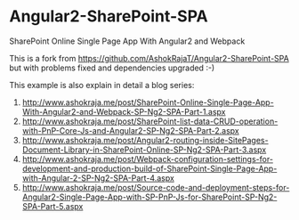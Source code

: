 # Angular2-SharePoint-SPA
SharePoint Online Single Page App With Angular2 and Webpack

This is a fork from https://github.com/AshokRajaT/Angular2-SharePoint-SPA but with problems fixed and dependencies upgraded :-)

This example is also explain in detail a blog series:

1. http://www.ashokraja.me/post/SharePoint-Online-Single-Page-App-With-Angular2-and-Webpack-SP-Ng2-SPA-Part-1.aspx
2. http://www.ashokraja.me/post/SharePoint-list-data-CRUD-operation-with-PnP-Core-Js-and-Angular2-SP-Ng2-SPA-Part-2.aspx
3. http://www.ashokraja.me/post/Angular2-routing-inside-SitePages-Document-Library-in-SharePoint-Online-SP-Ng2-SPA-Part-3.aspx
4. http://www.ashokraja.me/post/Webpack-configuration-settings-for-development-and-production-build-of-SharePoint-Single-Page-App-with-Angular-2-SP-Ng2-SPA-Part-4.aspx
5. http://www.ashokraja.me/post/Source-code-and-deployment-steps-for-Angular2-Single-Page-App-with-SP-PnP-Js-for-SharePoint-SP-Ng2-SPA-Part-5.aspx